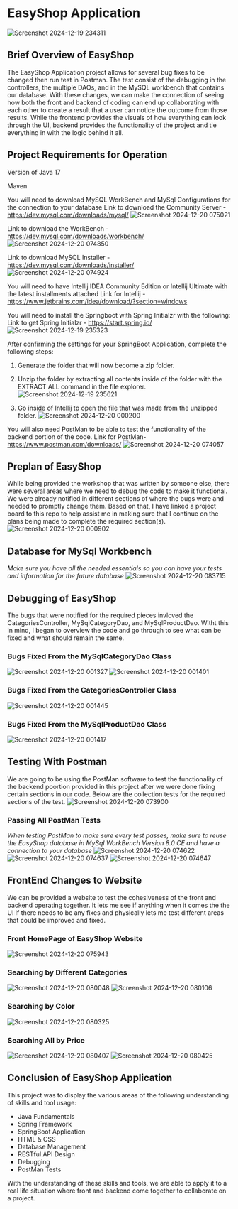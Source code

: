 # EasyShop Application
![Screenshot 2024-12-19 234311](https://github.com/user-attachments/assets/f6373510-806e-44fb-8bd1-fd3ee2ada3a4)


## Brief Overview of EasyShop

The EasyShop Application project allows for several bug fixes to be changed then run test in Postman. The test consist of the debugging in the controllers, the multiple DAOs, and in the MySQL workbench that contains our database. With these changes, we can make the connection of seeing how both the front and backend of coding can end up
collaborating with each other to create a result that a user can notice the outcome from those results. While the frontend provides the visuals of how everything can look
through the UI, backend provides the functionality of the project and tie everything in with the logic behind it all.

## Project Requirements for Operation

Version of Java 17

Maven

You will need to download MySQL WorkBench and MySql Configurations for the connection to your database
Link to download the Community Server - https://dev.mysql.com/downloads/mysql/
![Screenshot 2024-12-20 075021](https://github.com/user-attachments/assets/a07feae8-ffde-4fae-bdec-13dd44a11417)

Link to download the WorkBench - https://dev.mysql.com/downloads/workbench/
![Screenshot 2024-12-20 074850](https://github.com/user-attachments/assets/027f7605-db3e-4a74-acc4-30b58d1c6e51)

Link to download MySQL Installer - https://dev.mysql.com/downloads/installer/
![Screenshot 2024-12-20 074924](https://github.com/user-attachments/assets/8418e1ab-ff1d-4dde-9696-de19030dfc77)


You will need to have Intellij IDEA Community Edition or Intellij Ultimate with the latest installments attached
Link for Intellij - https://www.jetbrains.com/idea/download/?section=windows

You will need to install the Springboot with Spring Initialzr with the following:
Link to get Spring Initialzr - https://start.spring.io/
![Screenshot 2024-12-19 235323](https://github.com/user-attachments/assets/1e1e8248-7c94-4bc6-a8ee-ab6eca0d8603)

After confirming the settings for your SpringBoot Application, complete the following steps:
1. Generate the folder that will now become a zip folder.
2. Unzip the folder by extracting all contents inside of the folder with the EXTRACT ALL command in the file explorer.
![Screenshot 2024-12-19 235621](https://github.com/user-attachments/assets/f053bddf-2c50-4ffb-a552-d38d6312643a)

3. Go inside of Intellij tp open the file that was made from the unzipped folder.
![Screenshot 2024-12-20 000200](https://github.com/user-attachments/assets/3c1709ea-b795-4c44-b29a-fb5734dfbd68)

You will also need PostMan to be able to test the functionality of the backend portion of the code.
Link for PostMan- https://www.postman.com/downloads/
![Screenshot 2024-12-20 074057](https://github.com/user-attachments/assets/a543b45e-90dd-43ce-a6a5-5c26b2f02c3d)

## Preplan of EasyShop

While being provided the workshop that was written by someone else, there were several areas where we need to debug the code to make it functional. We were already
notified in different sections of where the bugs were and needed to promptly change them. Based on that, I have linked a project board to this repo to help assist me in making sure that I continue on the plans being made to complete the required section(s).
![Screenshot 2024-12-20 000902](https://github.com/user-attachments/assets/ef0513cd-2df0-4444-883f-063ad638d265)

## Database for MySql Workbench
*Make sure you have all the needed essentials so you can have your tests and information for the future database*
![Screenshot 2024-12-20 083715](https://github.com/user-attachments/assets/1c76a992-f923-422e-ac76-fcbc17fbda9e)


## Debugging of EasyShop
The bugs that were notified for the required pieces invloved the CategoriesController, MySqlCategoryDao, and MySqlProductDao. Witht this in mind, I began to overview the code and go through to see what can be fixed and what should remain the same.

### Bugs Fixed From the MySqlCategoryDao Class
![Screenshot 2024-12-20 001327](https://github.com/user-attachments/assets/7146515b-542c-48e4-b78c-afaac5f6cd6b)
![Screenshot 2024-12-20 001401](https://github.com/user-attachments/assets/a492b915-f505-4f12-afcb-6898c734d630)

### Bugs Fixed From the CategoriesController Class
![Screenshot 2024-12-20 001445](https://github.com/user-attachments/assets/bdd084d2-1775-4391-a709-9311c2770829)

### Bugs Fixed From the MySqlProductDao Class
![Screenshot 2024-12-20 001417](https://github.com/user-attachments/assets/1517e48d-5166-4acf-a147-12a9499185a0)

## Testing With Postman
We are going to be using the PostMan software to test the functionality of the backend poortion provided in this project after we were done fixing certain sections in our code. Below are the collection tests for the required sections of the test.
![Screenshot 2024-12-20 073900](https://github.com/user-attachments/assets/7cce09fc-109c-4bbe-9f16-fe7dd7724ccf)

### Passing All PostMan Tests
*When testing PostMan to make sure every test passes, make sure to reuse the EasyShop database in MySql WorkBench Version 8.0 CE and have a connection to your database*
![Screenshot 2024-12-20 074622](https://github.com/user-attachments/assets/4a27a9ac-e483-48dd-9625-67f23d88fee1)
![Screenshot 2024-12-20 074637](https://github.com/user-attachments/assets/b2cec1be-d14e-479e-b02c-8787e710a28c)
![Screenshot 2024-12-20 074647](https://github.com/user-attachments/assets/2393521c-004a-4b6e-9c93-e0838a2c9b22)

## FrontEnd Changes to Website
We can be provided a website to test the cohesiveness of the front and backend operating together. It lets me see if anything when it comes the the UI if there needs to be any fixes and physically lets me test different areas that could be improved and fixed.

### Front HomePage of EasyShop Website
![Screenshot 2024-12-20 075943](https://github.com/user-attachments/assets/6907f19f-1f69-481b-935e-553ec7dce2b6)

### Searching by Different Categories
![Screenshot 2024-12-20 080048](https://github.com/user-attachments/assets/6bbca859-980f-4ad4-b0c5-336809beb434)
![Screenshot 2024-12-20 080106](https://github.com/user-attachments/assets/6abb6d6b-0ef7-48b2-b288-aaedd8a40030)

### Searching by Color
![Screenshot 2024-12-20 080325](https://github.com/user-attachments/assets/e775de05-eea8-4db5-9300-df8bac23b6fe)

### Searching All by Price
![Screenshot 2024-12-20 080407](https://github.com/user-attachments/assets/907a606f-ea07-4b11-94d5-24b92be1071f)
![Screenshot 2024-12-20 080425](https://github.com/user-attachments/assets/1478fabf-c329-4efb-b224-1befccefc4c7)

## Conclusion of EasyShop Application
This project was to display the various areas of the following understanding of skills and tool usage:

- Java Fundamentals
- Spring Framework
- SpringBoot Application
- HTML & CSS
- Database Management
- RESTful API Design
- Debugging
- PostMan Tests

With the understanding of these skills and tools, we are able to apply it to a real life situation where front and backend come together to collaborate on a project.
